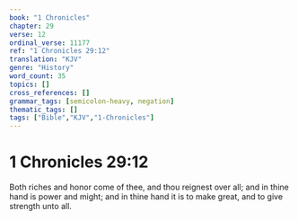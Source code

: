 ```yaml
---
book: "1 Chronicles"
chapter: 29
verse: 12
ordinal_verse: 11177
ref: "1 Chronicles 29:12"
translation: "KJV"
genre: "History"
word_count: 35
topics: []
cross_references: []
grammar_tags: [semicolon-heavy, negation]
thematic_tags: []
tags: ["Bible","KJV","1-Chronicles"]
---
```


# 1 Chronicles 29:12

Both riches and honor come of thee, and thou reignest over all; and in thine hand is power and might; and in thine hand it is to make great, and to give strength unto all.

